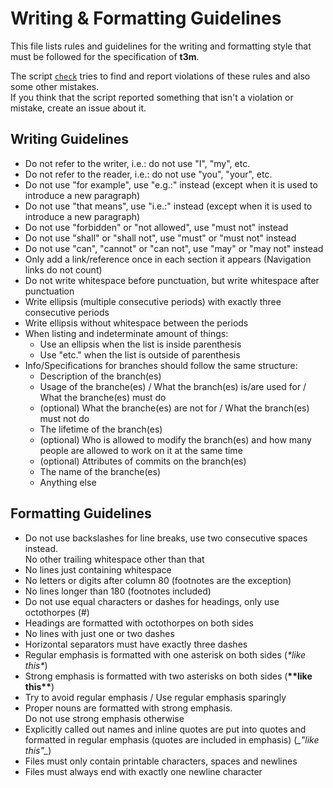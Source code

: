 # Writing & Formatting Guidelines #

This file lists rules and guidelines for the writing and formatting style that
must be followed for the specification of **t3m**.

The script [`check`](check) tries to find and report violations of these rules
and also some other mistakes.  
If you think that the script reported something that isn't a violation or
mistake, create an issue about it.

## Writing Guidelines ##

* Do not refer to the writer, i.e.: do not use "I", "my", etc.
* Do not refer to the reader, i.e.: do not use "you", "your", etc.
* Do not use "for example", use "e.g.:" instead
  (except when it is used to introduce a new paragraph)
* Do not use "that means", use "i.e.:" instead
  (except when it is used to introduce a new paragraph)
* Do not use "forbidden" or "not allowed", use "must not" instead
* Do not use "shall" or "shall not", use "must" or "must not" instead
* Do not use "can", "cannot" or "can not", use "may" or "may not" instead
* Only add a link/reference once in each section it appears
  (Navigation links do not count)
* Do not write whitespace before punctuation, but write whitespace after
  punctuation
* Write ellipsis (multiple consecutive periods) with exactly three consecutive
  periods
* Write ellipsis without whitespace between the periods
* When listing and indeterminate amount of things:
  * Use an ellipsis when the list is inside parenthesis
  * Use "etc." when the list is outside of parenthesis
* Info/Specifications for branches should follow the same structure:
  * Description of the branch(es)
  * Usage of the branche(es) / What the branch(es) is/are used for /
    What the branche(es) must do
  * (optional) What the branche(es) are not for /
    What the branch(es) must not do
  * The lifetime of the branch(es)
  * (optional) Who is allowed to modify the branch(es) and how many people are
    allowed to work on it at the same time
  * (optional) Attributes of commits on the branch(es)
  * The name of the branche(es)
  * Anything else

## Formatting Guidelines ##

* Do not use backslashes for line breaks, use two consecutive spaces instead.  
  No other trailing whitespace other than that
* No lines just containing whitespace
* No letters or digits after column 80 (footnotes are the exception)
* No lines longer than 180 (footnotes included)
* Do not use equal characters or dashes for headings, only use octothorpes (#)
* Headings are formatted with octothorpes on both sides
* No lines with just one or two dashes
* Horizontal separators must have exactly three dashes
* Regular emphasis is formatted with one asterisk on both sides (*\*like this\**)
* Strong emphasis is formatted with two asterisks on both sides (**\*\*like this\*\***)
* Try to avoid regular emphasis / Use regular emphasis sparingly
* Proper nouns are formatted with strong emphasis.  
  Do not use strong emphasis otherwise
* Explicitly called out names and inline quotes are put into quotes and
  formatted in regular emphasis (quotes are included in emphasis) (_\_"like this"\__)
* Files must only contain printable characters, spaces and newlines
* Files must always end with exactly one newline character
